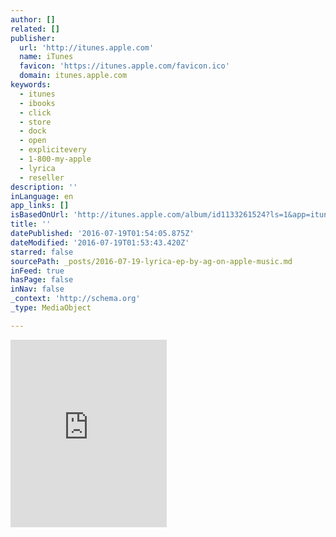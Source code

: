 ```yaml
---
author: []
related: []
publisher:
  url: 'http://itunes.apple.com'
  name: iTunes
  favicon: 'https://itunes.apple.com/favicon.ico'
  domain: itunes.apple.com
keywords:
  - itunes
  - ibooks
  - click
  - store
  - dock
  - open
  - explicitevery
  - 1-800-my-apple
  - lyrica
  - reseller
description: ''
inLanguage: en
app_links: []
isBasedOnUrl: 'http://itunes.apple.com/album/id1133261524?ls=1&app=itunes'
title: ''
datePublished: '2016-07-19T01:54:05.875Z'
dateModified: '2016-07-19T01:53:43.420Z'
starred: false
sourcePath: _posts/2016-07-19-lyrica-ep-by-ag-on-apple-music.md
inFeed: true
hasPage: false
inNav: false
_context: 'http://schema.org'
_type: MediaObject

---
```

<iframe src="http://cdn.embedly.com/widgets/media.html?src=http%3A%2F%2Fwidgets.itunes.apple.com%2Fwidget.html%3Fc%3Dus%26brc%3DFFFFFF%26blc%3DFFFFFF%26trc%3DFFFFFF%26tlc%3DFFFFFF%26d%3D%26t%3D%26m%3Dsoftware%26e%3Dalbum%26w%3D250%26h%3D300%26ids%3D1133261524%26wt%3Ddiscovery%26partnerId%3D%26affiliate_id%3D%26at%3D%26ct%3D&amp;url=https%3A%2F%2Fitunes.apple.com%2Fus%2Falbum%2Flyrica-ep%2Fid1133261524&amp;image=http%3A%2F%2Fis1.mzstatic.com%2Fimage%2Fthumb%2FMusic60%2Fv4%2F45%2F6a%2F6b%2F456a6b92-6f32-65cd-fa1a-e23fc89de9ae%2Fsource%2F1200x630bf.jpg&amp;key=b7d04c9b404c499eba89ee7072e1c4f7&amp;type=text%2Fhtml&amp;schema=apple" width="250" height="300" scrolling="no" frameborder="0" allowfullscreen="" style=""></iframe>
